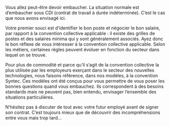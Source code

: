 Vous allez peut-être devoir embaucher. La situation normale est d’embaucher sous CDI (contrat de travail à durée indéterminée).  C’est le cas que nous avons envisagé ici.

Votre premier souci est d’identifier le bon poste et négocier le bon salaire, par rapport à la convention collective applicable : il existe des grilles de postes et des salaires minima qui y sont généralement associés. Ayez donc le bon réflexe de vous intéresser à la convention collective applicable. Selon les métiers, certaines règles peuvent évoluer en fonction du secteur dans lequel on se trouve.

Pour plus de commodité et parce qu’il s’agit de la convention collective la plus utilisée par les employeurs exerçant dans le secteur des nouvelles technologies, nous faisons référence, dans nos modèles, à la convention Syntec. Ces modèles ont été conçus pour vous permettre de vous poser les bonnes questions quand vous embauchez. Ils correspondent à des besoins standards mais ne peuvent pas, bien entendu, envisager l’ensemble des situations particulières.

N’hésitez pas à discuter de tout avec votre futur employé avant de signer son contrat. C’est toujours mieux que de découvrir des incompréhensions entre vous mais trop tard…